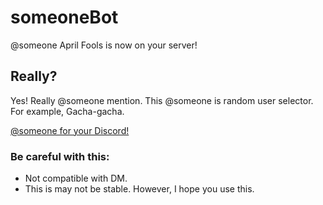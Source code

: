 # someoneBot
@someone April Fools is now on your server!

## Really?
 Yes! Really @someone mention.
 This @someone is random user selector.
 For example, Gacha-gacha.

[@someone for your Discord!](https://discordapp.com/oauth2/authorize?client_id=451098085859524619&permissions=0&scope=bot)

### Be careful with this:
 - Not compatible with DM.
 - This is may not be stable. However, I hope you use this.
